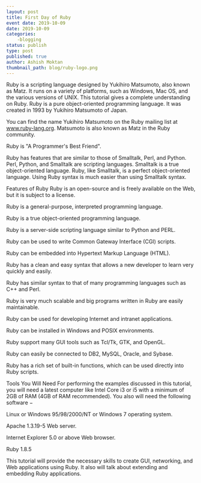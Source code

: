 ```yaml
---
layout: post
title: First Day of Ruby
event date: 2019-10-09
date: 2019-10-09
categories:
    -blogging
status: publish
type: post
published: true
author: Ashish Moktan
thumbnail_path: blog/ruby-logo.png
---
```

Ruby is a scripting language designed by Yukihiro Matsumoto, also known as Matz. It runs on a variety of platforms, such as Windows, Mac OS, and the various versions of UNIX. This tutorial gives a complete understanding on Ruby.
Ruby is a pure object-oriented programming language. It was created in 1993 by Yukihiro Matsumoto of Japan.

You can find the name Yukihiro Matsumoto on the Ruby mailing list at www.ruby-lang.org. Matsumoto is also known as Matz in the Ruby community.

Ruby is "A Programmer's Best Friend".

Ruby has features that are similar to those of Smalltalk, Perl, and Python. Perl, Python, and Smalltalk are scripting languages. Smalltalk is a true object-oriented language. Ruby, like Smalltalk, is a perfect object-oriented language. Using Ruby syntax is much easier than using Smalltalk syntax.

Features of Ruby
Ruby is an open-source and is freely available on the Web, but it is subject to a license.

Ruby is a general-purpose, interpreted programming language.

Ruby is a true object-oriented programming language.

Ruby is a server-side scripting language similar to Python and PERL.

Ruby can be used to write Common Gateway Interface (CGI) scripts.

Ruby can be embedded into Hypertext Markup Language (HTML).

Ruby has a clean and easy syntax that allows a new developer to learn very quickly and easily.

Ruby has similar syntax to that of many programming languages such as C++ and Perl.

Ruby is very much scalable and big programs written in Ruby are easily maintainable.

Ruby can be used for developing Internet and intranet applications.

Ruby can be installed in Windows and POSIX environments.

Ruby support many GUI tools such as Tcl/Tk, GTK, and OpenGL.

Ruby can easily be connected to DB2, MySQL, Oracle, and Sybase.

Ruby has a rich set of built-in functions, which can be used directly into Ruby scripts.

Tools You Will Need
For performing the examples discussed in this tutorial, you will need a latest computer like Intel Core i3 or i5 with a minimum of 2GB of RAM (4GB of RAM recommended). You also will need the following software −

Linux or Windows 95/98/2000/NT or Windows 7 operating system.

Apache 1.3.19-5 Web server.

Internet Explorer 5.0 or above Web browser.

Ruby 1.8.5

This tutorial will provide the necessary skills to create GUI, networking, and Web applications using Ruby. It also will talk about extending and embedding Ruby applications.